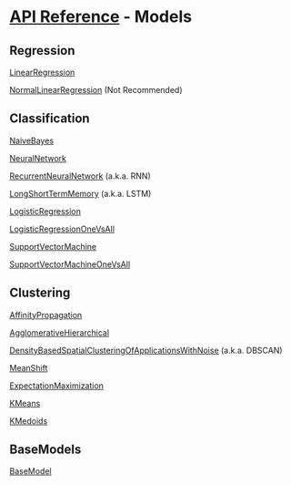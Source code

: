 # [API Reference](../API.md) - Models

## Regression

[LinearRegression](Models/LinearRegression.md) 

[NormalLinearRegression](Models/NormalLinearRegression.md) (Not Recommended)

## Classification

[NaiveBayes](Models/NaiveBayes.md)

[NeuralNetwork](Models/NeuralNetwork.md)

[RecurrentNeuralNetwork](Models/RecurrentNeuralNetwork.md) (a.k.a. RNN)

[LongShortTermMemory](Models/LongShortTermMemory.md) (a.k.a. LSTM)

[LogisticRegression](Models/LogisticRegression.md)

[LogisticRegressionOneVsAll](Models/LogisticRegressionOneVsAll.md)

[SupportVectorMachine](Models/SupportVectorMachine.md)

[SupportVectorMachineOneVsAll](Models/SupportVectorMachineOneVsAll.md)

## Clustering

[AffinityPropagation](Models/AffinityPropagation.md)

[AgglomerativeHierarchical](Models/AgglomerativeHierarchical.md)

[DensityBasedSpatialClusteringOfApplicationsWithNoise](Models/DensityBasedSpatialClusteringOfApplicationsWithNoise.md) (a.k.a. DBSCAN)

[MeanShift](Models/MeanShift.md)

[ExpectationMaximization](Models/ExpectationMaximization.md)

[KMeans](Models/KMeans.md)

[KMedoids](Models/KMedoids.md)

## BaseModels

[BaseModel](Models/BaseModel.md)

